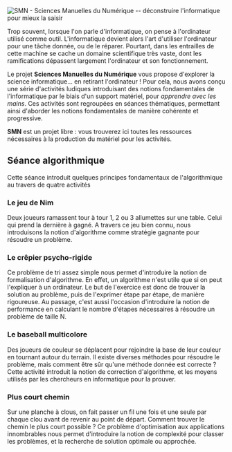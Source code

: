 ![SMN - Sciences Manuelles du Numérique -- déconstruire l'informatique pour mieux la saisir](https://github.com/jcb/CSIRL/raw/master/logo.png)

Trop souvent, lorsque l'on parle d'informatique, on pense à l'ordinateur
utilisé comme outil. L'informatique devient alors l'art d'utiliser l'ordinateur
pour une tâche donnée, ou de le réparer. Pourtant, dans les entrailles de cette
machine se cache un domaine scientifique très vaste, dont les ramifications
dépassent largement l'ordinateur et son fonctionnement.

Le projet **Sciences Manuelles du Numérique** vous propose d'explorer la
science informatique... en retirant l'ordinateur ! Pour cela, nous avons conçu
une série d'activités ludiques introduisant des notions fondamentales de
l'informatique par le biais d'un support matériel, pour *apprendre avec les
mains*. Ces activités sont regroupées en séances thématiques, permettant ainsi
d'aborder les notions fondamentales de manière cohérente et progressive.

**SMN** est un projet libre : vous trouverez ici toutes les ressources
nécessaires à la production du matériel pour les activités.

## Séance algorithmique

Cette séance introduit quelques principes fondamentaux de l'algorithmique au
travers de quatre activités

### Le jeu de Nim

Deux joueurs ramassent tour à tour 1, 2 ou 3 allumettes sur une table. Celui
qui prend la dernière à gagné. A travers ce jeu bien connu, nous introduisons
la notion d'algorithme comme stratégie gagnante pour résoudre un problème.

### Le crêpier psycho-rigide

Ce problème de tri assez simple nous permet d'introduire la notion de
formalisation d'algorithme. En effet, un algorithme n'est utile que si on peut
l'expliquer à un ordinateur. Le but de l'exercice est donc de trouver la
solution au problème, puis de l'exprimer étape par étape, de manière
rigoureuse. Au passage, c'est aussi l'occasion d'introduire la notion de
performance en calculant le nombre d'étapes nécessaires à résoudre un problème
de taille N.

### Le baseball multicolore

Des joueurs de couleur se déplacent pour rejoindre la base de leur couleur en
tournant autour du terrain. Il existe diverses méthodes pour résoudre le
problème, mais comment être sûr qu'une méthode donnée est correcte ? Cette
activité introduit la notion de correction d'algorithme, et les moyens utilisés
par les chercheurs en informatique pour la prouver.

### Plus court chemin

Sur une planche à clous, on fait passer un fil une fois et une seule par chaque
clou avant de revenir au point de départ. Comment trouver le chemin le plus
court possible ? Ce problème d'optimisation aux applications innombrables nous
permet d'introduire la notion de complexité pour classer les problèmes, et la
recherche de solution optimale ou approchée.

